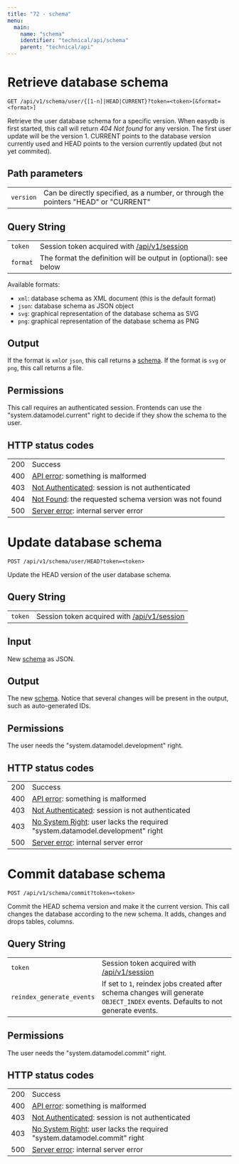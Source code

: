 ```yaml
---
title: "72 - schema"
menu:
  main:
    name: "schema"
    identifier: "technical/api/schema"
    parent: "technical/api"
---
```

# Retrieve database schema

    GET /api/v1/schema/user/{[1-n]|HEAD|CURRENT}?token=<token>[&format=<format>]

Retrieve the user database schema for a specific version. When easydb is first started, this call will return *404 Not found* for any version.
The first user update will be the version 1. CURRENT points to the database version currently used and HEAD points to the version currently
updated (but not yet commited).

## Path parameters

|   |   |
|---|---|
| `version` | Can be directly specified, as a number, or through the pointers "HEAD" or "CURRENT" |

## Query String

|   |   |
|---|---|
| `token` | Session token acquired with [/api/v1/session](/en/technical/api/session) |
| `format`| The format the definition will be output in (optional): see below |

Available formats:

- `xml`: database schema as XML document (this is the default format)
- `json`: database schema as JSON object
- `svg`: graphical representation of the database schema as SVG
- `png`: graphical representation of the database schema as PNG

## <a name="schema"></a>Output

If the format is `xml`or `json`, this call returns a [schema](/en/technical/types/schema).
If the format is `svg` or `png`, this call returns a file.

## Permissions

This call requires an authenticated session. Frontends can use the "system.datamodel.current" right to decide
if they show the schema to the user.

## HTTP status codes

|   |   |
|---|---|
| 200 | Success |
| 400 | [API error](/en/technical/errors): something is malformed |
| 403 | [Not Authenticated](/en/technical/errors): session is not authenticated |
| 404 | [Not Found](/en/technical/errors): the requested schema version was not found |
| 500 | [Server error](/en/technical/errors): internal server error |





# Update database schema

    POST /api/v1/schema/user/HEAD?token=<token>

Update the HEAD version of the user database schema.

## Query String

|   |   |
|---|---|
| `token` | Session token acquired with [/api/v1/session](/en/technical/api/session) |

## Input

New [schema](/en/technical/types/schema) as JSON.

## Output

The new [schema](/en/technical/types/schema). Notice that several changes will be present in the output, such
as auto-generated IDs.

## Permissions

The user needs the "system.datamodel.development" right.

## HTTP status codes

|   |   |
|---|---|
| 200 | Success |
| 400 | [API error](/en/technical/errors): something is malformed |
| 403 | [Not Authenticated](/en/technical/errors): session is not authenticated |
| 403 | [No System Right](/en/technical/errors): user lacks the required "system.datamodel.development" right |
| 500 | [Server error](/en/technical/errors): internal server error |





# Commit database schema

    POST /api/v1/schema/commit?token=<token>

Commit the HEAD schema version and make it the current version. This
call changes the database according to the new schema. It adds, changes
and drops tables, columns.

## Query String

|   |   |
|---|---|
| `token` | Session token acquired with [/api/v1/session](/en/technical/api/session) |
| `reindex_generate_events` | If set to `1`, reindex jobs created after schema changes will generate `OBJECT_INDEX` events. Defaults to not generate events. |

## Permissions

The user needs the "system.datamodel.commit" right.

## HTTP status codes

|   |   |
|---|---|
| 200 | Success |
| 400 | [API error](/en/technical/errors): something is malformed |
| 403 | [Not Authenticated](/en/technical/errors): session is not authenticated |
| 403 | [No System Right](/en/technical/errors): user lacks the required "system.datamodel.commit" right |
| 500 | [Server error](/en/technical/errors): internal server error |
